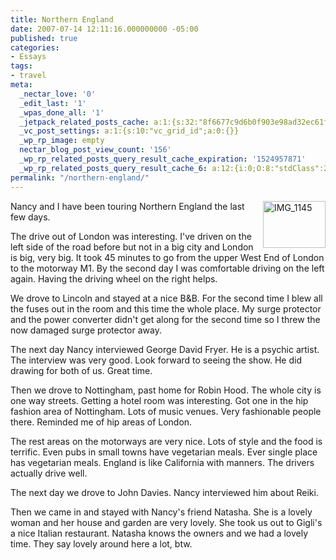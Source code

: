 ```yaml
---
title: Northern England
date: 2007-07-14 12:11:16.000000000 -05:00
published: true
categories:
- Essays
tags:
- travel
meta:
  _nectar_love: '0'
  _edit_last: '1'
  _wpas_done_all: '1'
  _jetpack_related_posts_cache: a:1:{s:32:"8f6677c9d6b0f903e98ad32ec61f8deb";a:2:{s:7:"expires";i:1490549897;s:7:"payload";a:3:{i:0;a:1:{s:2:"id";i:213;}i:1;a:1:{s:2:"id";i:184;}i:2;a:1:{s:2:"id";i:4412;}}}}
  _vc_post_settings: a:1:{s:10:"vc_grid_id";a:0:{}}
  _wp_rp_image: empty
  nectar_blog_post_view_count: '156'
  _wp_rp_related_posts_query_result_cache_expiration: '1524957871'
  _wp_rp_related_posts_query_result_cache_6: a:12:{i:0;O:8:"stdClass":2:{s:7:"post_id";s:4:"4411";s:5:"score";s:17:"59.15115065492543";}i:1;O:8:"stdClass":2:{s:7:"post_id";s:3:"213";s:5:"score";s:18:"51.892668279353785";}i:2;O:8:"stdClass":2:{s:7:"post_id";s:4:"4419";s:5:"score";s:18:"50.799580866628816";}i:3;O:8:"stdClass":2:{s:7:"post_id";s:4:"4413";s:5:"score";s:18:"50.799580866628816";}i:4;O:8:"stdClass":2:{s:7:"post_id";s:4:"4406";s:5:"score";s:17:"43.23279713139427";}i:5;O:8:"stdClass":2:{s:7:"post_id";s:4:"4418";s:5:"score";s:18:"41.235739471169225";}i:6;O:8:"stdClass":2:{s:7:"post_id";s:4:"4417";s:5:"score";s:18:"41.235739471169225";}i:7;O:8:"stdClass":2:{s:7:"post_id";s:4:"4416";s:5:"score";s:18:"41.235739471169225";}i:8;O:8:"stdClass":2:{s:7:"post_id";s:4:"4414";s:5:"score";s:18:"41.235739471169225";}i:9;O:8:"stdClass":2:{s:7:"post_id";s:4:"4410";s:5:"score";s:18:"41.235739471169225";}i:10;O:8:"stdClass":2:{s:7:"post_id";s:4:"4437";s:5:"score";s:17:"33.97725709559757";}i:11;O:8:"stdClass":2:{s:7:"post_id";s:4:"4412";s:5:"score";s:17:"33.97725709559757";}}
permalink: "/northern-england/"
---
```

<p><a href="http://www.flickr.com/photos/eaglechris/810139284/" title="Photo Sharing"><img align="right" src="{{ site.baseurl }}/posts/2007/07/810139284_8905329550_t.jpg" width="100" height="75" alt="IMG_1145" /></a>Nancy and I have been touring Northern England the last few days.</p>
<p>The drive out of London was interesting.  I've driven on the left side of the road before but not in a big city and London is big, very big.  It took 45 minutes to go from the upper West End of London to the motorway M1.  By the second day I was comfortable driving on the left again.  Having the driving wheel on the right helps.</p>
<p>We drove to Lincoln and stayed at a nice B&B.  For the second time I blew all the fuses out in the room and this time the whole place.  My surge protector and the power converter didn't get along for the second time so I threw the now damaged surge protector away.</p>
<p>The next day Nancy interviewed George David Fryer.  He is a psychic artist.  The interview was very good.  Look forward to seeing the show.  He did drawing for both of us.  Great time.</p>
<p>Then we drove to Nottingham, past home for Robin Hood.  The whole city is one way streets.   Getting a hotel room was interesting.  Got one in the hip fashion area of Nottingham.  Lots of music venues.  Very fashionable people there.  Reminded me of hip areas of London.</p>
<p>The rest areas on the motorways are very nice.  Lots of style and the food is terrific.  Even pubs in small towns have vegetarian meals.  Ever single place has vegetarian meals.  England is like California with manners.  The drivers actually drive well.</p>
<p>The next day we drove to John Davies.  Nancy interviewed him about Reiki.  </p>
<p>Then we came in and stayed with Nancy's friend Natasha.  She is a lovely woman and her house and garden are very lovely.  She took us out to Gigli's a nice Italian restaurant.  Natasha knows the owners and we had a lovely time.  They say lovely around here a lot, btw.  </p>
